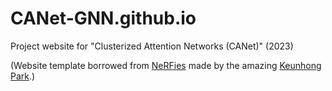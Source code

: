 # CANet-GNN.github.io

Project website for "Clusterized Attention Networks (CANet)" (2023)





(Website template borrowed from [NeRFies](https://github.com/nerfies/nerfies.github.io) made by the amazing [Keunhong Park](https://keunhong.com/).)
